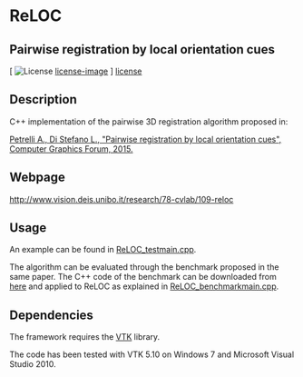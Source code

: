 # ReLOC
## Pairwise registration by local orientation cues

[ ![License] [license-image] ] [license]

[license-image]: https://img.shields.io/badge/license-gpl-green.svg?style=flat
[license]: https://github.com/aliosciapetrelli/ReLOC/blob/master/LICENSE

Description
-----------
C++ implementation of the pairwise 3D registration algorithm proposed in:

[Petrelli A., Di Stefano L., "Pairwise registration by local orientation cues", Computer Graphics Forum, 2015.](http://onlinelibrary.wiley.com/doi/10.1111/cgf.12732/epdf)

Webpage
-----------
http://www.vision.deis.unibo.it/research/78-cvlab/109-reloc

Usage
-----------
An example can be found in [ReLOC_testmain.cpp](https://github.com/aliosciapetrelli/ReLOC/blob/master/ReLOC_testmain.cpp).

The algorithm can be evaluated through the benchmark proposed in the same paper. The C++ code of the benchmark can be downloaded from [here](https://github.com/aliosciapetrelli/Pairwise3DRegistrationEvaluation) and applied to ReLOC as explained in [ReLOC_benchmarkmain.cpp](https://github.com/aliosciapetrelli/ReLOC/blob/master/ReLOC_benchmarkmain.cpp).

Dependencies
-----------
The framework requires the [VTK](http://www.vtk.org/) library.

The code has been tested with VTK 5.10 on Windows 7 and Microsoft Visual Studio 2010.
